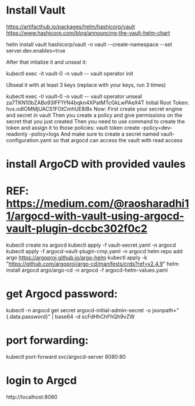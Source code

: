 # Install Vault
https://artifacthub.io/packages/helm/hashicorp/vault 
https://www.hashicorp.com/blog/announcing-the-vault-helm-chart 

helm install vault hashicorp/vault -n vault --create-namespace --set server.dev.enables=true 

After that intialize it and unseal it: 

kubectl exec -it vault-0 -n vault -- vault operator init 

Ubseal it with at least 3 keys (replace with your keys, run 3 times) 

kubectl exec -ti vault-0 -n vault -- vault operator unseal za7TKN10bZABo93lFF1YN4bqkn4XPatMTcGkLwPAeX4T 
Initial Root Token: hvs.odIOMMjUACS1FOtCmhUE8iBx 
Now:
First create your secret engine and secret in vault 
Then you create a policy and give permissions on the secret that you just created 
Then you need to use command to create the token and assign it to those policies: 
vault token create -policy=dev-readonly -policy=logs 
And make sure to create a secret named vault-configuration.yaml so that argocd can access the vault with read access 


# install ArgoCD with provided vaules
# REF: https://medium.com/@raosharadhi11/argocd-with-vault-using-argocd-vault-plugin-dccbc302f0c2
kubectl create ns argocd
kubectl apply -f vault-secret.yaml -n argocd
kubectl apply -f argocd-vault-plugin-cmp.yaml -n argocd
helm repo add argo https://argoproj.github.io/argo-helm
kubectl apply -k "https://github.com/argoproj/argo-cd/manifests/crds?ref=v2.4.9"
helm install argocd argo/argo-cd -n argocd -f argocd-helm-values.yaml

# get Argocd password: 
kubectl -n argocd get secret argocd-initial-admin-secret -o jsonpath="{.data.password}" | base64 -d
scFdHhChFhQh9vZW
# port forwarding:
kubectl port-forward svc/argocd-server 8080:80
# login to Argcd
http://localhost:8080
